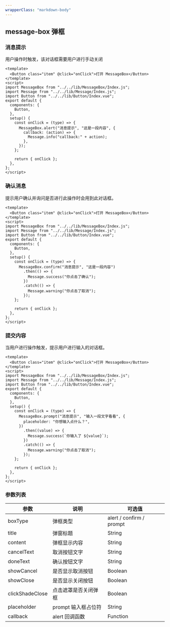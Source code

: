 ```yaml
---
wrapperClass: "markdown-body"
---
```


## message-box 弹框

### 消息提示

用户操作时触发，该对话框需要用户进行手动关闭

```vue demo
<template>
  <Button class="item" @click="onClick">打开 MessageBox</Button>
</template>
<script>
import MessageBox from "../../lib/MessageBox/Index.js";
import Message from "../../lib/Message/Index.js";
import Button from "../../lib/Button/Index.vue";
export default {
  components: {
    Button,
  },
  setup() {
    const onClick = (type) => {
      MessageBox.alert("消息提示", "这是一段内容", {
        callback: (action) => {
          Message.info("callback:" + action);
        },
      });
    };

    return { onClick };
  },
};
</script>
```

### 确认消息

提示用户确认并询问是否进行此操作时会用到此对话框。

```vue demo
<template>
  <Button class="item" @click="onClick">打开 MessageBox</Button>
</template>
<script>
import MessageBox from "../../lib/MessageBox/Index.js";
import Message from "../../lib/Message/Index.js";
import Button from "../../lib/Button/Index.vue";
export default {
  components: {
    Button,
  },
  setup() {
    const onClick = (type) => {
      MessageBox.confirm("消息提示", "这是一段内容")
        .then(() => {
          Message.success("你点击了确认");
        })
        .catch(() => {
          Message.warning("你点击了取消");
        });
    };

    return { onClick };
  },
};
</script>
```

### 提交内容

当用户进行操作触发，提示用户进行输入的对话框。

```vue demo
<template>
  <Button class="item" @click="onClick">打开 MessageBox</Button>
</template>
<script>
import MessageBox from "../../lib/MessageBox/Index.js";
import Message from "../../lib/Message/Index.js";
import Button from "../../lib/Button/Index.vue";
export default {
  components: {
    Button,
  },
  setup() {
    const onClick = (type) => {
      MessageBox.prompt("消息提示", "输入一段文字看看", {
        placeholder: "你想输入点什么？",
      })
        .then((value) => {
          Message.success(`你输入了 ${value}`);
        })
        .catch(() => {
          Message.warning("你点击了取消");
        });
    };

    return { onClick };
  },
};
</script>
```

### 参数列表

| 参数            | 说明                 | 可选值                   |
| --------------- | -------------------- | ------------------------ |
| boxType         | 弹框类型             | alert / confirm / prompt |
| title           | 弹窗标题             | String                   |
| content         | 弹框显示内容         | String                   |
| cancelText      | 取消按钮文字         | String                   |
| doneText        | 确认按钮文字         | String                   |
| showCancel      | 是否显示取消按钮     | Boolean                  |
| showClose       | 是否显示关闭按钮     | Boolean                  |
| clickShadeClose | 点击遮罩是否关闭弹框 | Boolean                  |
| placeholder     | prompt 输入框占位符  | String                   |
| callback        | alert 回调函数       | Function                 |
